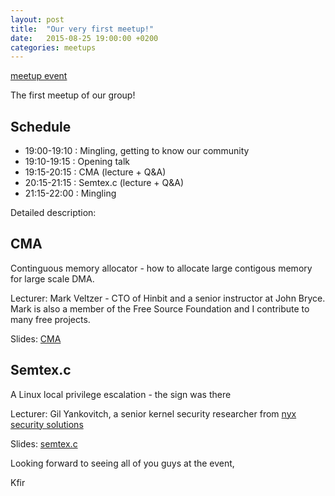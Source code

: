 ```yaml
---
layout: post
title:  "Our very first meetup!"
date:   2015-08-25 19:00:00 +0200
categories: meetups
---
```

[meetup event](https://www.meetup.com/Tel-Aviv-Yafo-Linux-Kernel-Meetup/events/223760508/)

The first meetup of our group! 

## Schedule

* 19:00-19:10 : Mingling, getting to know our community 
* 19:10-19:15 : Opening talk
* 19:15-20:15 : CMA (lecture + Q&A)
* 20:15-21:15 : Semtex.c (lecture + Q&A)
* 21:15-22:00 : Mingling


Detailed description: 

## CMA 

Continguous memory allocator - how to allocate large contigous memory for large scale DMA. 

Lecturer: Mark Veltzer - CTO of Hinbit and a senior instructor at John Bryce. Mark is also a member of the Free Source Foundation and I contribute to many free projects.

Slides: [CMA](https://www.slideshare.net/kerneltlv/continguous-memory-allocator-in-the-linux-kernel)

## Semtex.c 

A Linux local privilege escalation - the sign was there 

Lecturer: Gil Yankovitch, a senior kernel security researcher from [nyx security solutions](http://www.nyxsecuritysolutions.com/)

Slides: [semtex.c](https://www.slideshare.net/kerneltlv/semtexc-cve20132094-a-linux-privelege-escalation)

Looking forward to seeing all of you guys at the event, 

Kfir
